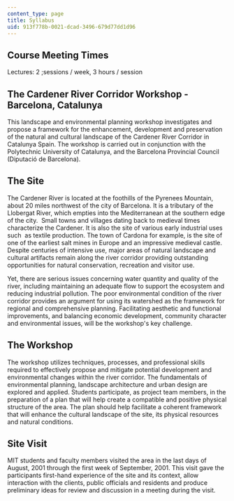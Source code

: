 ```yaml
---
content_type: page
title: Syllabus
uid: 913f778b-0021-dcad-3496-679d77dd1d96
---
```


Course Meeting Times
--------------------

Lectures: 2 ;sessions / week, 3 hours / session

The Cardener River Corridor Workshop - Barcelona, Catalunya
-----------------------------------------------------------

This landscape and environmental planning workshop investigates and propose a framework for the enhancement, development and preservation of the natural and cultural landscape of the Cardener River Corridor in Catalunya Spain. The workshop is carried out in conjunction with the Polytechnic University of Catalunya, and the Barcelona Provincial Council (Diputació de Barcelona).

The Site
--------

The Cardener River is located at the foothills of the Pyrenees Mountain, about 20 miles northwest of the city of Barcelona. It is a tributary of the Llobergat River, which empties into the Mediterranean at the southern edge of the city.  Small towns and villages dating back to medieval times characterize the Cardener. It is also the site of various early industrial uses such  as textile production. The town of Cardona for example, is the site of one of the earliest salt mines in Europe and an impressive medieval castle. Despite centuries of intensive use, major areas of natural landscape and cultural artifacts remain along the river corridor providing outstanding opportunities for natural conservation, recreation and visitor use.

Yet, there are serious issues concerning water quantity and quality of the river, including maintaining an adequate flow to support the ecosystem and reducing industrial pollution. The poor environmental condition of the river corridor provides an argument for using its watershed as the framework for regional and comprehensive planning. Facilitating aesthetic and functional improvements, and balancing economic development, community character and environmental issues, will be the workshop's key challenge.

The Workshop
------------

The workshop utilizes techniques, processes, and professional skills required to effectively propose and mitigate potential development and environmental changes within the river corridor. The fundamentals of environmental planning, landscape architecture and urban design are explored and applied. Students participate, as project team members, in the preparation of a plan that will help create a compatible and positive physical structure of the area. The plan should help facilitate a coherent framework that will enhance the cultural landscape of the site, its physical resources and natural conditions.

Site Visit
----------

MIT students and faculty members visited the area in the last days of August, 2001 through the first week of September, 2001. This visit gave the participants first-hand experience of the site and its context, allow interaction with the clients, public officials and residents and produce preliminary ideas for review and discussion in a meeting during the visit.